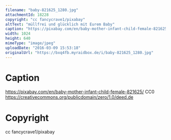 ```yaml
---
filename: "baby-821625_1280.jpg"
attachmentId: 18228
copyright: "cc fancycrave1/pixabay"
altText: "müllfrei und glücklich mit Eurem Baby"
caption: "https://pixabay.com/en/baby-mother-infant-child-female-821625/\nCC0\nhttps://creativecommons.org/publicdomain/zero/1.0/deed.de"
width: 1024
height: 640
mimeType: "image/jpeg"
uploadDate: "2016-03-09 15:53:18"
originalUrl: "https://bxq4fb.myraidbox.de/i/baby-821625_1280.jpg"
---
```


# Caption

https://pixabay.com/en/baby-mother-infant-child-female-821625/
CC0
https://creativecommons.org/publicdomain/zero/1.0/deed.de

# Copyright

cc fancycrave1/pixabay
